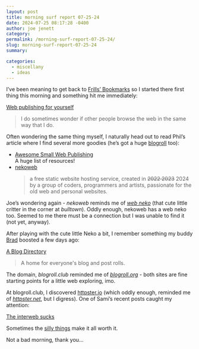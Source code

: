 ```yaml
---
layout: post
title: morning surf report 07-25-24
date: 2024-07-25 08:17:28 -0400
author: joe jenett
category: 
permalink: /morning-surf-report-07-25-24/
slug: morning-surf-report-07-25-24
summary: 

categories:
  - miscellany
  - ideas
---
```

I’ve been meaning to get back to <a href="https://frills.dev/bookmarks/">Frills’  Bookmarks</a> so I started there first thing this morning and something hit me immediately:
<p>
<a href="https://philwilson.org/blog/2024/03/web-publishing-for-yourself/">Web publishing for yourself</a>
</p>
<blockquote>
<p>I do sometimes wonder if other people browse the web in the same way that I do.
</p>
</blockquote>
<p style="margin-top:1em;">Often wondering the same thing myself, I naturally head out  to read Phil’s article where I find several more goodies (he’s got a huge <a href="https://philwilson.org/blogroll/">blogroll</a> too):</p>
<ul>
<li><a title="thgie/awesome-small-web-publishing: A curated list of awesome small web publishing tools and frameworks. - Codeberg.org" href="https://codeberg.org/thgie/awesome-small-web-publishing#readme">Awesome Small Web Publishing</a><br>A huge list of resources!
</li>
<li><a title="nekoweb" href="https://nekoweb.org/">nekoweb</a>
<blockquote>
<p>
a free static website hosting service, created in <span style="text-decoration:line-through;">2022 2023</span> 2024 by a group of coders, programmers and artists, passionate for the old web and personal websites. 
</p>
</blockquote>
</li>
</ul>
<p>
Joe’s wondering again -  <em>nekoweb</em> reminds me of <a href="https://webneko.net/"><em>web neko</em></a> (that cute little critter in the corner at <em>bulltown</em>). Oddly enough, nekoweb has a web neko too. Seemed to me there must be a connection but I was unable to find it (not yet, anyway).
</p>
<p>
After playing with the cute little Neko a bit, I remember something my buddy <a href="https://mastodon.social/@bradenslen">Brad</a> boosted a few days ago:
</p>
<p>
<a title="A Blog Directory" href="https://blogroll.club/">A Blog Directory</a>
</p><blockquote>
<p>
A home for everyone's blog and post rolls.
</p>
</blockquote>
<p>The domain, <em>blogroll.club</em> reminded me of <a title="Hi Ray!)" href="https://blogroll.org/"><em>blogroll.org</em></a> - both sites are fine starting points for a little web exploring, imo.
</p>
<p>
At blogroll.club, I discovered <a title="Hey friends! — httpster.io" href="https://httpster.io/">httpster.io</a> (which oddly enough, reminded me of <a title="Website Design Inspiration | Httpster" href="https://httpster.net/"><em>httpster.net</em></a>, but I digress).  One of Sami’s recent posts caught my attention:
</p>
<p>
<a title="The interweb sucks — httpster.io" href="https://httpster.io/article/the-interweb-sucks/">The interweb sucks</a>
</p>
<p>
Sometimes the <a href="https://hevonen.httpster.io/">silly things</a> make it all worth it.
</p>
<p>
Not a bad morning, thank you...
</p>
<a style="display:none;" href="https://brid.gy/publish/mastodon"><small>(cross-posted to mastodon)</small></a>